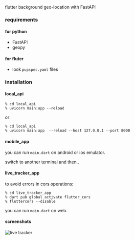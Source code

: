 flutter background geo-location with FastAPI

### requirements

#### for python
+ FastAPI
+ geopy

#### for fluter
+ look `pupspec.yaml` files

### installation

#### local_api
```
% cd local_api
% uvicorn main:app --reload
```
or
```
% cd local_api
% uvicorn main:app  --reload --host 127.0.0.1 --port 8000
```

#### mobile_app
you can run `main.dart` on android or ios emulator.

switch to another terminal and then..

#### live_tracker_app
to avoid errors in cors operations:
```
% cd live_tracker_app 
% dart pub global activate flutter_cors 
% fluttercors --disable
```
you can run `main.dart` on web.

#### screenshots
![live tracker](screenshots/ss1.png)







